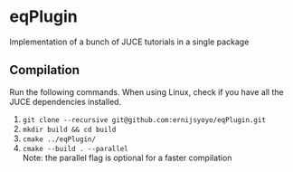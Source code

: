 # eqPlugin

Implementation of a bunch of JUCE tutorials in a single package

## Compilation
Run the following commands. When using Linux, check if you have all the JUCE dependencies installed.
1. `git clone --recursive git@github.com:ernijsyoyo/eqPlugin.git`
2. `mkdir build && cd build`
3. `cmake ../eqPlugin/`
4. `cmake --build . --parallel` \
Note: the parallel flag is optional for a faster compilation
